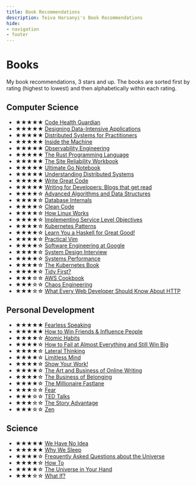```yaml
---
title: Book Recommendations
description: Teiva Harsanyi's Book Recommendations
hide:
- navigation
- footer
---
```


# Books

My book recommendations, 3 stars and up. The books are sorted first by rating (highest to lowest) and then alphabetically within each rating.

## Computer Science

- ★★★★★ [Code Health Guardian](https://www.goodreads.com/book/show/220966325-code-health-guardian)
- ★★★★★ [Designing Data-Intensive Applications](https://www.goodreads.com/book/show/23463279-designing-data-intensive-applications)
- ★★★★★ [Distributed Systems for Practitioners](https://www.goodreads.com/book/show/48904523-distributed-systems-for-practitioners)
- ★★★★★ [Inside the Machine](https://www.goodreads.com/book/show/610830.Inside_the_Machine)
- ★★★★★ [Observability Engineering](https://www.goodreads.com/book/show/59039072-observability-engineering)
- ★★★★★ [The Rust Programming Language](https://www.goodreads.com/book/show/50967154-the-rust-programming-language)
- ★★★★★ [The Site Reliability Workbook](https://www.goodreads.com/book/show/39687146-the-site-reliability-workbook)
- ★★★★★ [Ultimate Go Notebook](https://www.goodreads.com/book/show/58655212-ultimate-go-notebook)
- ★★★★★ [Understanding Distributed Systems](https://www.goodreads.com/book/show/56977420-understanding-distributed-systems)
- ★★★★★ [Write Great Code](https://www.goodreads.com/book/show/48571131-write-great-code-volume-1-2nd-edition)
- ★★★★★ [Writing for Developers: Blogs that get read](https://www.goodreads.com/book/show/219199634-writing-for-developers)
- ★★★★☆ [Advanced Algorithms and Data Structures](https://www.goodreads.com/book/show/52362532-advanced-algorithms-and-data-structures)
- ★★★★☆ [Database Internals](https://www.goodreads.com/book/show/44647144-database-internals)
- ★★★★☆ [Clean Code](https://www.goodreads.com/book/show/3735293-clean-code)
- ★★★★☆ [How Linux Works](https://www.goodreads.com/book/show/52999746-how-linux-works)
- ★★★★☆ [Implementing Service Level Objectives](https://www.goodreads.com/book/show/51771842-implementing-service-level-objectives)
- ★★★★☆ [Kubernetes Patterns](https://www.goodreads.com/book/show/44144501-kubernetes-patterns)
- ★★★★☆ [Learn You a Haskell for Great Good!](https://www.goodreads.com/book/show/17085796-learn-you-a-haskell-for-great-good)
- ★★★★☆ [Practical Vim](https://www.goodreads.com/book/show/13607232-practical-vim)
- ★★★★☆ [Software Engineering at Google](https://www.goodreads.com/book/show/48816586-software-engineering-at-google)
- ★★★★☆ [System Design Interview](https://www.goodreads.com/book/show/54109255-system-design-interview-an-insider-s-guide)
- ★★★★☆ [Systems Performance](https://www.goodreads.com/book/show/18058001-systems-performance)
- ★★★★☆ [The Kubernetes Book](https://www.goodreads.com/book/show/35494978-the-kubernetes-book)
- ★★★★☆ [Tidy First?](https://www.goodreads.com/book/show/171691901-tidy-first)
- ★★★☆☆ [AWS Cookbook](https://www.goodreads.com/book/show/58230360-aws-cookbook)
- ★★★☆☆ [Chaos Engineering](https://www.goodreads.com/book/show/45689179-chaos-engineering)
- ★★★☆☆ [What Every Web Developer Should Know About HTTP](https://www.goodreads.com/book/show/18516605-what-every-web-developer-should-know-about-http)

## Personal Development

- ★★★★★ [Fearless Speaking](https://www.goodreads.com/book/show/24043419-fearless-speaking)
- ★★★★★ [How to Win Friends & Influence People](https://www.goodreads.com/book/show/4865.How_to_Win_Friends_Influence_People)
- ★★★★☆ [Atomic Habits](https://www.goodreads.com/book/show/40121378-atomic-habits)
- ★★★★☆ [How to Fail at Almost Everything and Still Win Big](https://www.goodreads.com/book/show/17859574-how-to-fail-at-almost-everything-and-still-win-big)
- ★★★★☆ [Lateral Thinking](https://www.goodreads.com/book/show/10675.Lateral_Thinking)
- ★★★★☆ [Limitless Mind](https://www.goodreads.com/book/show/42940498-limitless-mind)
- ★★★★☆ [Show Your Work!](https://www.goodreads.com/book/show/18290401-show-your-work)
- ★★★★☆ [The Art and Business of Online Writing](https://www.goodreads.com/book/show/55189231-the-art-and-business-of-online-writing)
- ★★★★☆ [The Business of Belonging](https://www.goodreads.com/book/show/55180348-the-business-of-belonging)
- ★★★★☆ [The Millionaire Fastlane](https://www.goodreads.com/book/show/18872437-the-millionaire-fastlane)
- ★★★☆☆ [Fear](https://www.goodreads.com/book/show/55189231-the-art-and-business-of-online-writing)
- ★★★☆☆ [TED Talks](https://www.goodreads.com/book/show/41044212-ted-talks)
- ★★★☆☆ [The Story Advantage](https://www.goodreads.com/book/show/56241849-the-story-advantage)
- ★★★☆☆ [Zen](https://www.goodreads.com/book/show/41081321-zen)

## Science

- ★★★★★ [We Have No Idea](https://www.goodreads.com/book/show/31625636-we-have-no-idea)
- ★★★★★ [Why We Sleep](https://www.goodreads.com/book/show/34466963-why-we-sleep)
- ★★★★☆ [Frequently Asked Questions about the Universe](https://www.goodreads.com/book/show/57410613-frequently-asked-questions-about-the-universe)
- ★★★★☆ [How To](https://www.goodreads.com/book/show/43852758-how-to)
- ★★★★☆ [The Universe in Your Hand](https://www.goodreads.com/book/show/22892322-the-universe-in-your-hand)
- ★★★☆☆ [What If?](https://www.goodreads.com/book/show/55189231-the-art-and-business-of-online-writing)
